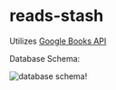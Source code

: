 # reads-stash

Utilizes [Google Books API](https://developers.google.com/books)

Database Schema:

![database schema!](https://i.ibb.co/7yC4gGH/Screenshot-2023-07-10-at-10-51-54-AM.png)
